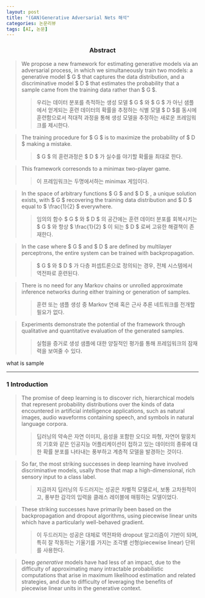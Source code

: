 ```yaml
---
layout: post
title: "(GAN)Generative Adversarial Nets 해석"
categories: 논문리뷰
tags: [AI, 논문]
---
```

<h3><p align="center">Abstract</p></h3>

> We propose a new framework for estimating generative models via an adversarial process, in which we simultaneously train two models: a generative model $ G $ that captures the data distribution, and a discriminative model $ D $ that estimates the probability that a sample came from the training data rather than $ G $.
>> 우리는 데이터 분포를 측적하는 생성 모델 $ G $ 와 $ G $ 가 아닌 샘플에서 얻게되는 훈련 데이터의 확률을 추정하는 식별 모델 $ D $를 동시에 훈련함으로서 적대적 과정을 통해 생성 모델을 추정하는 새로운 프레임워크를 제시한다.

>The training procedure for $ G $ is to maximize the probability of $ D $ making a mistake.
>> $ G $ 의 훈련과정은 $ D $ 가 실수를 야기할 확률을 최대로 한다.

> This framework corresonds to a minimax two-player game.
>> 이 프레임워크는 두명에서하는 minimax 게임이다.

> In the space of arbitrary functions $ G $ and $ D $ , a unique solution exists, with $ G $ recovering the training data distribution and $ D $ equal to $ \frac{1}{2} $ everywhere.
>> 임의의 함수 $ G $ 와 $ D $ 의 공간에는 훈련 데이터 분포를 회복시키는 $ G $ 와 항상 $ \frac{1}{2} $ 이 되는 $ D $ 로써 고유한 해결책이 존재한다. 

> In the case where $ G $ and $ D $ are defined by multilayer perceptrons, the entire system can be trained with backpropagation.
>> $ G $ 와 $ D $ 가 다층 퍼셉트론으로 정의되는 경우, 전체 시스템에서 역전파로 훈련된다.

> There is no need for any Markov chains or unrolled approximate inference networks during either training or generation of samples.
>> 훈련 또는 샘플 생성 중 Markov 연쇄 혹은 근사 추론 네트워크를 전개할 필요가 없다.

>  Experiments demonstrate the potential of the framework through qualitative and  quantitative evaluation of the generated samples.
>> 실험을 증거로 생성 샘플에 대한 양질적인 평가를 통해 프레임워크의 잠재력을 보여줄 수 있다.

what is sample

---

<h3>1 Introduction</h3>

> The promise of deep learning is to discover rich, hierarchical models that represent probability distributions over the kinds of data encountered in artificial intelligence applications, such as natural images, audio waveforms containing speech, and symbols in natural language corpora.
>> 딥러닝의 약속은 자연 이미지, 음성을 포함한 오디오 파형, 자연어 말뭉치의 기호와 같은 인공지능 어플리케이션이 접하고 있는 데이터의 종류에 대한 확률 분포를 나타내는 풍부하고 계층적 모델을 발경하는 것이다.

> So far, the most striking successes in deep learning have involved discriminative models, usally those that map a high-dimensional, rich sensory input to a class label.
>> 지금까지 딥러닝의 두드러지는 성공은 차별적 모델로서, 보통 고차원적이고, 풍부한 감각의 입력을 클래스 레이블에 매핑하는 모델이었다.

> These striking successes have primarily been based on the backpropagation and dropout algorithms, using piecewise linear units which have a particularly well-behaved gradient.
>> 이 두드러지는 성공은 대체로 역전파와 dropout 알고리즘이 기반이 되며, 특히 잘 작동하는 기울기를 가지는 조각별 선형(piecewise linear) 단위를 사용한다.

> Deep *generative* models have had less of an impact, due to the difficulty of approximating many intractable probabilistic computations that arise in maximum likelihood estimation and related strategies, and due to difficulty of leveraging the benefits of piecewise linear units in the generative context.
>> 

